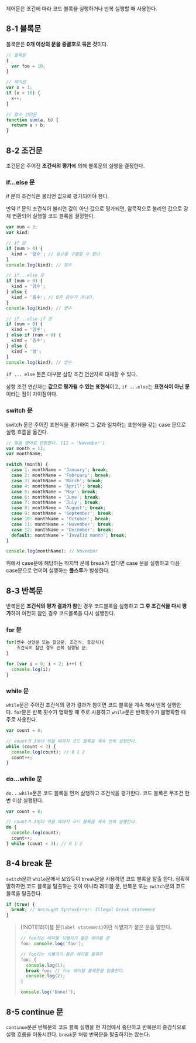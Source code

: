 제어문은 조건에 따라 코드 블록을 실행하거나 반복 실행할 때 사용한다.

## 8-1 블록문  

블록문은 **0개 이상의 문을 중괄호로 묶은 것**이다.

```javascript
// 블록문
{
  var foo = 10;
}

// 제어문
var x = 1;
if (x < 10) {
  x++;
}

// 함수 선언문
function sum(a, b) {
  return a + b;
}
```
## 8-2 조건문  

조건문은 주어진 **조건식의 평가**에 의해 블록문의 실행을 결정한다.


### if...else 문  

if 문의 조건식은 불리언 값으로 평가되어야 한다.

만약 if 문의 조건식이 불리언 값이 아닌 값으로 평가되면, 암묵적으로 불리언 값으로 강제 변환되어 실행할 코드 블록을 결정한다.

```javascript
var num = 2;
var kind;

// if 문
if (num > 0) {
  kind = '양수'; // 음수를 구별할 수 없다
}
console.log(kind); // 양수

// if...else 문
if (num > 0) {
  kind = '양수';
} else {
  kind = '음수'; // 0은 음수가 아니다.
}
console.log(kind); // 양수

// if...else if 문
if (num > 0) {
  kind = '양수';
} else if (num < 0) {
  kind = '음수';
} else {
  kind = '영';
}
console.log(kind); // 양수
```

`if ... else` 문은 대부분 삼항 조건 연산자로 대체할 수 있다. 

삼항 조건 연산자는 **값으로 평가될 수 있는 표현식**이고, `if ...else`는 **표현식이 아닌 문**이라는 점이 차이점이다.

### switch 문  

switch 문은 주어진 표현식을 평가하여 그 값과 일치하는 표현식을 갖는 case 문으로 실행 흐름을 옮긴다.

```javascript
// 월을 영어로 변환한다. (11 → 'November')
var month = 11;
var monthName;

switch (month) {
  case 1: monthName = 'January'; break;
  case 2: monthName = 'February'; break;
  case 3: monthName = 'March'; break;
  case 4: monthName = 'April'; break;
  case 5: monthName = 'May'; break;
  case 6: monthName = 'June'; break;
  case 7: monthName = 'July'; break;
  case 8: monthName = 'August'; break;
  case 9: monthName = 'September'; break;
  case 10: monthName = 'October'; break;
  case 11: monthName = 'November'; break;
  case 12: monthName = 'December'; break;
  default: monthName = 'Invalid month'; break;
}

console.log(monthName); // November
```

위에서 case문에 해당하는 마지막 문에 break가 없다면 case 문을 실행하고 다음 case문으로 연이어 실행하는 **폴스루**가 발생한다.
## 8-3 반복문  

반복문은 **조건식의 평가 결과가 참**인 경우 코드블록을 실행하고 **그 후 조건식을 다시 평가**하여 여전히 참인 경우 코드블록을 다시 실행한다.
### for 문  

```javascript
for(변수 선언문 또는 할당문; 조건식; 증감식){
    조건식이 참인 경우 반복 실행될 문;
}

for (var i = 0; i < 2; i++) {
  console.log(i);
}
```
### while 문  

`while`문은 주어진 조건식의 평가 결과가 참이면 코드 블록을 계속 해서 반복 실행한다. `for`문은 반복 횟수가 명확할 때 주로 사용하고 `while`문은 반복횟수가 불명확할 때 주로 사용한다.

```javascript
var count = 0;

// count가 3보다 작을 때까지 코드 블록을 계속 반복 실행한다.
while (count < 3) {
  console.log(count); // 0 1 2
  count++;
}
```
### do...while 문  

`do...while`문은 코드 블록을 먼저 실행하고 조건식을 평가한다. 코드 블록은 무조건 한 번 이상 실행된다.

```javascript
var count = 0;

// count가 3보다 작을 때까지 코드 블록을 계속 반복 실행한다.
do {
  console.log(count);
  count++;
} while (count < 3); // 0 1 2
```
## 8-4 break 문  

`switch`문과 `while`문에서 보았듯이 `break`문을 사용하면 코드 블록을 탈출 한다. 정확히 말하자면 코드 블록을 탈출하는 것이 아니라 레이블 문, 반복문 또는 `switch`문의 코드 블록을 탈출한다.

```javascript
if (true) {
  break; // Uncaught SyntaxError: Illegal break statement
}
```

> [!NOTE]레이블 문(`label statement`)이란
> 식별자가 붙은 문을 말한다.
> 
>  ```javascript
> // foo라는 레이블 식별자가 붙은 레이블 문
> foo: console.log('foo');
> ```
> 
> ```javascript
> // foo라는 식별자가 붙은 레이블 블록문
> foo: {
>   console.log(1);
>   break foo; // foo 레이블 블록문을 탈출한다.
>   console.log(2);
> }
> 
> console.log('Done!');
> ```


## 8-5 continue 문

`continue`문은 반복문의 코드 블록 실행을 현 지점에서 중단하고 반복문의 증감식으로 실행 흐름을 이동시킨다. `break`문 처럼 반복문을 탈출하지는 않는다.